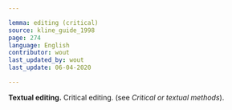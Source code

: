 ```yaml
---

lemma: editing (critical)
source: kline_guide_1998
page: 274
language: English
contributor: wout
last_updated_by: wout
last_update: 06-04-2020

---
```


**Textual editing.** Critical editing. (see _Critical or textual methods_).
